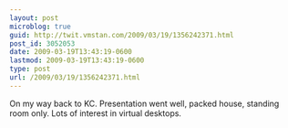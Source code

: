 ```yaml
---
layout: post
microblog: true
guid: http://twit.vmstan.com/2009/03/19/1356242371.html
post_id: 3052053
date: 2009-03-19T13:43:19-0600
lastmod: 2009-03-19T13:43:19-0600
type: post
url: /2009/03/19/1356242371.html
---
```

On my way back to KC. Presentation went well, packed house, standing room only. Lots of interest in virtual desktops.
